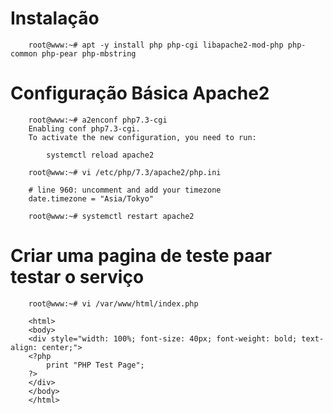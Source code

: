 # Instalação 
        
        root@www:~# apt -y install php php-cgi libapache2-mod-php php-common php-pear php-mbstring

# Configuração Básica Apache2

        root@www:~# a2enconf php7.3-cgi
        Enabling conf php7.3-cgi.
        To activate the new configuration, you need to run:
            
            systemctl reload apache2

        root@www:~# vi /etc/php/7.3/apache2/php.ini
        
        # line 960: uncomment and add your timezone
        date.timezone = "Asia/Tokyo"
        
        root@www:~# systemctl restart apache2

# Criar uma pagina de teste paar testar o serviço

        root@www:~# vi /var/www/html/index.php
        
        <html>
        <body>
        <div style="width: 100%; font-size: 40px; font-weight: bold; text-align: center;">
        <?php
            print "PHP Test Page";
        ?>
        </div>
        </body>
        </html>